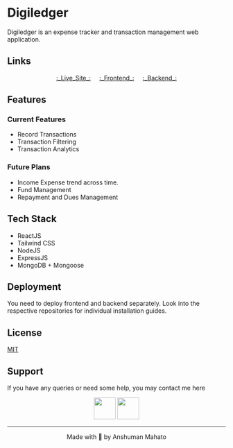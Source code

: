 # Digiledger

Digiledger is an expense tracker and transaction management web application.

## Links

<div align="center">  
  <a href="https://digiledger.vercel.app/">:_Live_Site_:</a>&nbsp;&nbsp;&nbsp;&nbsp;
  <a href="https://github.com/AnshumanMahato/DigiLedger-Frontend">:_Frontend_:</a>&nbsp;&nbsp;&nbsp;&nbsp;
  <a href="https://github.com/AnshumanMahato/DigiLedger-Backend">:_Backend_:</a>
</div>

## Features
### Current Features
  - Record Transactions
  - Transaction Filtering
  - Transaction Analytics
### Future Plans
  - Income Expense trend across time.
  - Fund Management
  - Repayment and Dues Management

## Tech Stack
- ReactJS
- Tailwind CSS
- NodeJS
- ExpressJS
- MongoDB + Mongoose

## Deployment

You need to deploy frontend and backend separately. Look into the respective repositories for individual installation guides.

## License
[MIT](LICENSE.md)

## Support

If you have any queries or need some help, you may contact me here

<div align="center">

<a href="https://t.me/AnshumanMahato"><img src="https://cdn.cdnlogo.com/logos/t/39/telegram.svg" height="50px"></a>
<a href="mailto:anshuman.mahato0935@gmail.com"><img src="https://cdn.cdnlogo.com/logos/g/93/gmail.svg" height="50px"></a>

---

Made with 💖 by Anshuman Mahato

</div>
